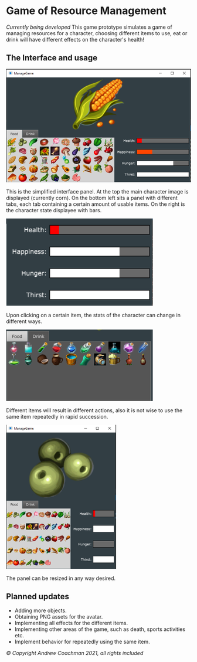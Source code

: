 # Game of Resource Management
*Currently being developed*
This game prototype simulates a game of managing resources for a character, choosing different items to use, eat or drink will have different effects on the character's health!

## The Interface and usage

<p>
    <img src="IMAGES/readme/image1.PNG" width="550" />
</p>

This is the simplified interface panel. At the top the main character image is displayed (currently corn).
On the bottom left sits a panel with different tabs, each tab containing a certain amount of usable items.
On the right is the character state displayee with bars.

<p>
    <img src="IMAGES/readme/image2.PNG" width="400" />
</p>

Upon clicking on a certain item, the stats of the character can change in different ways.

<p>
    <img src="IMAGES/readme/image3.PNG" width="400" />
</p>

Different items will result in different actions, also it is not wise to use the same item repeatedly in rapid succession.

<p>
    <img src="IMAGES/readme/image4.PNG" width="300" />
</p>

The panel can be resized in any way desired.


## Planned updates
- Adding more objects.
- Obtaining PNG assets for the avatar.
- Implementing all effects for the different items.
- Implementing other areas of the game, such as death, sports activities etc.
- Implement behavior for repeatedly using the same item.

*© Copyright Andrew Coachman 2021, all rights included*